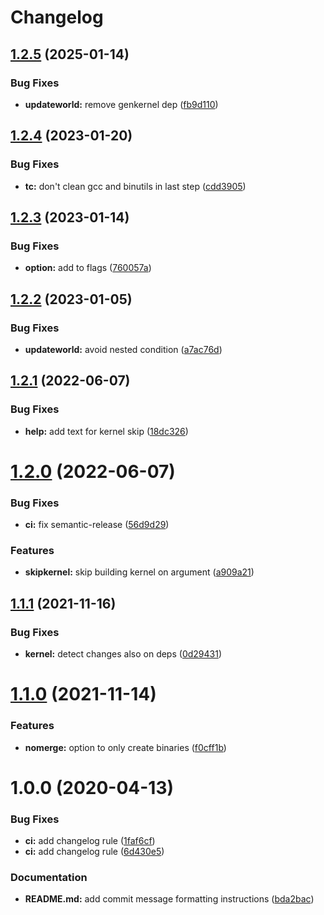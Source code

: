 # Changelog

## [1.2.5](https://github.com/mgomersbach/updateworld/compare/1.2.4...1.2.5) (2025-01-14)


### Bug Fixes

* **updateworld:** remove genkernel dep ([fb9d110](https://github.com/mgomersbach/updateworld/commit/fb9d11024a145bdc5d1d46ee90b16f51e159ce7d))

## [1.2.4](https://github.com/mgomersbach/updateworld/compare/1.2.3...1.2.4) (2023-01-20)


### Bug Fixes

* **tc:** don't clean gcc and binutils in last step ([cdd3905](https://github.com/mgomersbach/updateworld/commit/cdd39058dcdeb2e8b3598f1a801ab1461ad18ea7))

## [1.2.3](https://github.com/mgomersbach/updateworld/compare/1.2.2...1.2.3) (2023-01-14)


### Bug Fixes

* **option:** add to flags ([760057a](https://github.com/mgomersbach/updateworld/commit/760057a24052354abbd89aedf2068e390bf7fd28))

## [1.2.2](https://github.com/mgomersbach/updateworld/compare/1.2.1...1.2.2) (2023-01-05)


### Bug Fixes

* **updateworld:** avoid nested condition ([a7ac76d](https://github.com/mgomersbach/updateworld/commit/a7ac76de5a545f7358fecdc836563f8e2d9c237e))

## [1.2.1](https://github.com/mgomersbach/updateworld/compare/1.2.0...1.2.1) (2022-06-07)


### Bug Fixes

* **help:** add text for kernel skip ([18dc326](https://github.com/mgomersbach/updateworld/commit/18dc32648645fe81321038916d11c0fdb40c67fb))

# [1.2.0](https://github.com/mgomersbach/updateworld/compare/1.1.1...1.2.0) (2022-06-07)


### Bug Fixes

* **ci:** fix semantic-release ([56d9d29](https://github.com/mgomersbach/updateworld/commit/56d9d292b6a1d62bdf7ae2036d4021f2223183e0))


### Features

* **skipkernel:** skip building kernel on argument ([a909a21](https://github.com/mgomersbach/updateworld/commit/a909a214e92b338de2ea685d2a9f30a313d44a9b))

## [1.1.1](https://github.com/mgomersbach/updateworld/compare/1.1.0...1.1.1) (2021-11-16)


### Bug Fixes

* **kernel:** detect changes also on deps ([0d29431](https://github.com/mgomersbach/updateworld/commit/0d29431d065873071d00330677d0194dcf270618))

# [1.1.0](https://github.com/mgomersbach/updateworld/compare/1.0.0...1.1.0) (2021-11-14)


### Features

* **nomerge:** option to only create binaries ([f0cff1b](https://github.com/mgomersbach/updateworld/commit/f0cff1bbf4b16cebe076941fe928ca6d69417830))

# 1.0.0 (2020-04-13)


### Bug Fixes

* **ci:** add changelog rule ([1faf6cf](https://github.com/mgomersbach/updateworld/commit/1faf6cf46c3583dc798c7a47d1064e02a062fe8c))
* **ci:** add changelog rule ([6d430e5](https://github.com/mgomersbach/updateworld/commit/6d430e56b42b09b9780c9b4133ca144d35b5a792))


### Documentation

* **README.md:** add commit message formatting instructions ([bda2bac](https://github.com/mgomersbach/updateworld/commit/bda2bac5ee1074e2fe52a19a743afbf11462414d))
